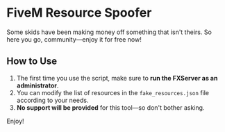 # FiveM Resource Spoofer

Some skids have been making money off something that isn't theirs. So here you go, community—enjoy it for free now!

## How to Use

1. The first time you use the script, make sure to **run the FXServer as an administrator**.
2. You can modify the list of resources in the `fake_resources.json` file according to your needs.
3. **No support will be provided** for this tool—so don't bother asking.

Enjoy!
